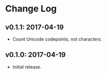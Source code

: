 # Change Log

## v0.1.1: 2017-04-19

* Count Unicode codepoints, not characters.

## v0.1.0: 2017-04-19

* Initial release.